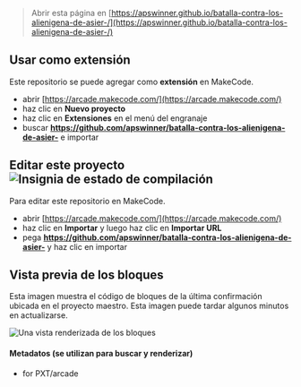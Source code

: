  


> Abrir esta página en [https://apswinner.github.io/batalla-contra-los-alienigena-de-asier-/](https://apswinner.github.io/batalla-contra-los-alienigena-de-asier-/)

## Usar como extensión

Este repositorio se puede agregar como **extensión** en MakeCode.

* abrir [https://arcade.makecode.com/](https://arcade.makecode.com/)
* haz clic en **Nuevo proyecto**
* haz clic en **Extensiones** en el menú del engranaje
* buscar **https://github.com/apswinner/batalla-contra-los-alienigena-de-asier-** e importar

## Editar este proyecto ![Insignia de estado de compilación](https://github.com/apswinner/batalla-contra-los-alienigena-de-asier-/workflows/MakeCode/badge.svg)

Para editar este repositorio en MakeCode.

* abrir [https://arcade.makecode.com/](https://arcade.makecode.com/)
* haz clic en **Importar** y luego haz clic en **Importar URL**
* pega **https://github.com/apswinner/batalla-contra-los-alienigena-de-asier-** y haz clic en importar

## Vista previa de los bloques

Esta imagen muestra el código de bloques de la última confirmación ubicada en el proyecto maestro.
Esta imagen puede tardar algunos minutos en actualizarse.

![Una vista renderizada de los bloques](https://github.com/apswinner/batalla-contra-los-alienigena-de-asier-/raw/master/.github/makecode/blocks.png)

#### Metadatos (se utilizan para buscar y renderizar)

* for PXT/arcade
<script src="https://makecode.com/gh-pages-embed.js"></script><script>makeCodeRender("{{ site.makecode.home_url }}", "{{ site.github.owner_name }}/{{ site.github.repository_name }}");</script>
